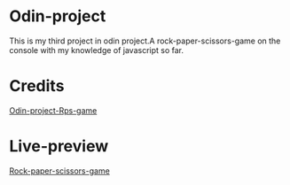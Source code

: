 # Odin-project
This is my third project in odin project.A rock-paper-scissors-game on the console with my knowledge of javascript so far.

# Credits
[Odin-project-Rps-game](https://www.theodinproject.com/lessons/foundations-rock-paper-scissors) 

# Live-preview
[Rock-paper-scissors-game](https://himanshu-30-08.github.io/Rock-paper-scissors-game/)